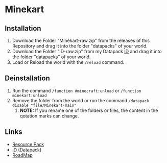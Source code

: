 # Minekart

## Installation
1. Download the Folder "Minekart-raw.zip" from the releases of this Repository and drag it into the folder "datapacks" of your world.
2. Download the Folder "ID-raw.zip" from my Datapack [ID](https://github.com/PrimCargo693208/ID/releases) and drag it into the folder "datapacks" of your world.
3. Load or Reload the world with the `/reload` command.

## Deinstallation
1. Run the command `/function #minecraft:unload` or `/function minekart:unload`
2. Remove the folder from the world or run the command `/datapack disable "file/Minekart-main"`
   1. **NOTE:** If you rename one of the folders or files, the content in the qotation marks can change.

## Links
 - [Resource Pack][res_pack]
 - [ID (Datapack)][id_pack]
 - [RoadMap][road_map]

[res_pack]: https://github.com/PrimCargo693208/Minekart_Resourcepack
[id_pack]: https://github.com/PrimCargo693208/ID
[road_map]: https://github.com/users/PrimCargo693208/projects/6
